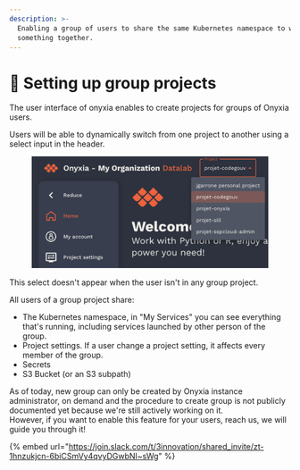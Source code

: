 ```yaml
---
description: >-
  Enabling a group of users to share the same Kubernetes namespace to work on
  something together.
---
```


# 👥 Setting up group projects

The user interface of onyxia enables to create projects for groups of Onyxia users. &#x20;

Users will be able to dynamically switch from one project to another using a select input in the header.

<figure><img src="../.gitbook/assets/image (6).png" alt=""><figcaption></figcaption></figure>

This select doesn't appear when the user isn't in any group project. &#x20;

All users of a group project share:

* The Kubernetes namespace, in "My Services" you can see everything that's running, including services launched by other person of the group. &#x20;
* Project settings. If a user change a project setting, it affects every member of the group.
* Secrets
* S3 Bucket (or an S3 subpath)

As of today, new group can only be created by Onyxia instance administrator, on demand and the procedure to create group is not publicly documented yet because we're still actively working on it.  \
However, if you want to enable this feature for your users, reach us, we will guide you through it! &#x20;

{% embed url="https://join.slack.com/t/3innovation/shared_invite/zt-1hnzukjcn-6biCSmVy4qvyDGwbNI~sWg" %}
